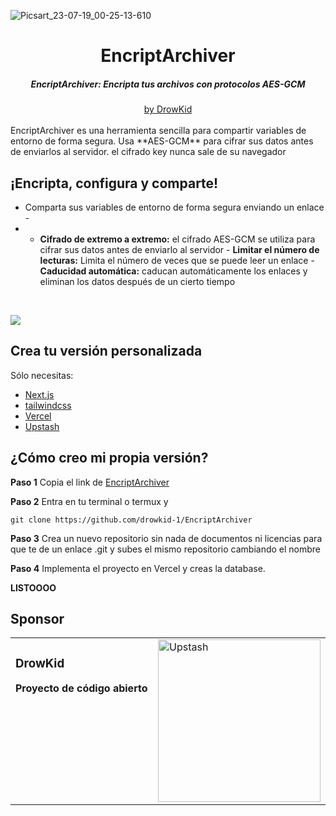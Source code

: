 ![Picsart_23-07-19_00-25-13-610](https://github.com/drowkid-1/arch/assets/135056994/7a18c65c-2583-42a9-b099-8cfc54561c66)

<div align="center">
    <h1 align="center">EncriptArchiver</h1>
    <h5>EncriptArchiver: Encripta tus archivos con protocolos AES-GCM</h5>
</div>

<div align="center">
  <a href="https://lalo.my.to/">by DrowKid</a>
</div>
<br/>
EncriptArchiver  es una herramienta sencilla para compartir variables de entorno de forma segura. Usa **AES-GCM** para cifrar sus datos antes de enviarlos al servidor. el cifrado key nunca sale de su navegador

## ¡Encripta, configura y comparte!

- Comparta sus variables de entorno de forma segura enviando un enlace -
- - **Cifrado de extremo a extremo:** el cifrado AES-GCM se utiliza para cifrar sus datos antes de enviarlo al servidor - **Limitar el número de lecturas:** Limita el número de veces que se puede leer un enlace - **Caducidad automática:** caducan automáticamente los enlaces y eliminan los datos después de un cierto tiempo
<br/>

![](img/encript.png)

## Crea tu versión personalizada

Sólo necesitas:

- [Next.js](https://nextjs.org)
- [tailwindcss](https://tailwindcss.com)
- [Vercel](https://vercel.com?utm_source=envshare)
- [Upstash](https://upstash.com?utm_source=envshare)

## ¿Cómo creo mi propia versión?

**Paso 1**
Copia el link de [EncriptArchiver](https://drowk.encript.vercel.app)

**Paso 2**
Entra en tu terminal o termux y 
```
git clone https://github.com/drowkid-1/EncriptArchiver
```

**Paso 3**
Crea un nuevo repositorio sin nada de documentos ni licencias para que te de un enlace .git
y subes el mismo repositorio cambiando el nombre

**Paso 4**
Implementa el proyecto en Vercel y creas la database.

**LISTOOOO**


## Sponsor

<table>
<tr>
<td>
  <img width="1000" height="0">
  <a href="https://github.com/drowkid-1/" >
  <img src="https://avatars.githubusercontent.com/u/127297730?v=4" alt="Upstash" width="260" align="right">
  </a>
<h3>DrowKid</h3>

**Proyecto de código abierto**


